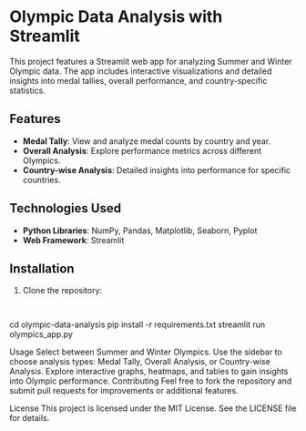 # Olympic Data Analysis with Streamlit

This project features a Streamlit web app for analyzing Summer and Winter Olympic data. The app includes interactive visualizations and detailed insights into medal tallies, overall performance, and country-specific statistics.

## Features

- **Medal Tally**: View and analyze medal counts by country and year.
- **Overall Analysis**: Explore performance metrics across different Olympics.
- **Country-wise Analysis**: Detailed insights into performance for specific countries.

## Technologies Used

- **Python Libraries**: NumPy, Pandas, Matplotlib, Seaborn, Pyplot
- **Web Framework**: Streamlit

## Installation

1. Clone the repository:
   ```bash
 
cd olympic-data-analysis
pip install -r requirements.txt
streamlit run olympics_app.py



Usage
Select between Summer and Winter Olympics.
Use the sidebar to choose analysis types: Medal Tally, Overall Analysis, or Country-wise Analysis.
Explore interactive graphs, heatmaps, and tables to gain insights into Olympic performance.
Contributing
Feel free to fork the repository and submit pull requests for improvements or additional features.

License
This project is licensed under the MIT License. See the LICENSE file for details.
